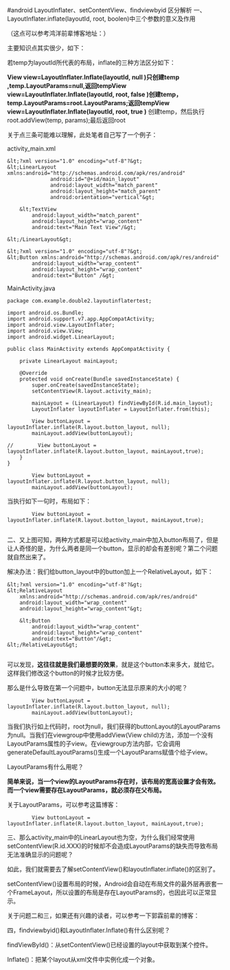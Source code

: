#android LayoutInflater、setContentView、findviewbyid 区分解析
一、LayoutInflater.inflate(layoutId, root, boolen)中三个参数的意义及作用

（这点可以参考鸿洋前辈博客地址：）



主要知识点其实很少，如下：

若temp为layoutId所代表的布局，inflate的三种方法区分如下：

**View view=LayoutInflater.Inflate(layoutId, null )**只创建temp ,temp.LayoutParams=null,返回temp**View view=LayoutInflater.Inflate(layoutId, root, false )**创建temp，temp.LayoutParams=root.LayoutParams;返回temp**View view=LayoutInflater.Inflate(layoutId, root, true )** 创建temp，然后执行root.addView(temp, params);最后返回root



关于点三条可能难以理解，此处笔者自己写了一个例子：

activity_main.xml

```
&lt;?xml version="1.0" encoding="utf-8"?&gt;
&lt;LinearLayout xmlns:android="http://schemas.android.com/apk/res/android"
              android:id="@+id/main_layout"
              android:layout_width="match_parent"
              android:layout_height="match_parent"
              android:orientation="vertical"&gt;

    &lt;TextView
        android:layout_width="match_parent"
        android:layout_height="wrap_content"
        android:text="Main Text View"/&gt;

&lt;/LinearLayout&gt;
```



```
&lt;?xml version="1.0" encoding="utf-8"?&gt;
&lt;Button xmlns:android="http://schemas.android.com/apk/res/android"
        android:layout_width="wrap_content"
        android:layout_height="wrap_content"
        android:text="Button" /&gt;
```

MainActivity.java

```
package com.example.double2.layoutinflatertest;

import android.os.Bundle;
import android.support.v7.app.AppCompatActivity;
import android.view.LayoutInflater;
import android.view.View;
import android.widget.LinearLayout;

public class MainActivity extends AppCompatActivity {

    private LinearLayout mainLayout;

    @Override
    protected void onCreate(Bundle savedInstanceState) {
        super.onCreate(savedInstanceState);
        setContentView(R.layout.activity_main);

        mainLayout = (LinearLayout) findViewById(R.id.main_layout);
        LayoutInflater layoutInflater = LayoutInflater.from(this);

        View buttonLayout = layoutInflater.inflate(R.layout.button_layout, null);
        mainLayout.addView(buttonLayout);

//        View buttonLayout = layoutInflater.inflate(R.layout.button_layout, mainLayout,true);
    }
}

```







```
        View buttonLayout = layoutInflater.inflate(R.layout.button_layout, null);
        mainLayout.addView(buttonLayout);

```



当执行如下一句时，布局如下：



```
        View buttonLayout = layoutInflater.inflate(R.layout.button_layout, mainLayout,true);

```

<img src="https://img-blog.csdn.net/20160531145649585?watermark/2/text/aHR0cDovL2Jsb2cuY3Nkbi5uZXQv/font/5a6L5L2T/fontsize/400/fill/I0JBQkFCMA==/dissolve/70/gravity/Center" alt="">







二、又上图可知，两种方式都是可以给activity_main中加入button布局了，但是让人奇怪的是，为什么两者是同一个button，显示的却会有差别呢？第二个问题就自然出来了。



解决办法：我们给button_layout中的button加上一个RelativeLayout，如下：



```
&lt;?xml version="1.0" encoding="utf-8"?&gt;
&lt;RelativeLayout
    xmlns:android="http://schemas.android.com/apk/res/android"
    android:layout_width="wrap_content"
    android:layout_height="wrap_content"&gt;

    &lt;Button
        android:layout_width="wrap_content"
        android:layout_height="wrap_content"
        android:text="Button"/&gt;
&lt;/RelativeLayout&gt;

```



<img src="https://img-blog.csdn.net/20160531145649585?watermark/2/text/aHR0cDovL2Jsb2cuY3Nkbi5uZXQv/font/5a6L5L2T/fontsize/400/fill/I0JBQkFCMA==/dissolve/70/gravity/Center" alt="" style="font-size:14px">



可以发现，**这往往就是我们最想要的效果**，就是这个button本来多大，就给它。这样我们修改这个button的时候才比较方便。

那么是什么导致在第一个问题中，button无法显示原来的大小的呢？



```
        View buttonLayout = layoutInflater.inflate(R.layout.button_layout, null);
        mainLayout.addView(buttonLayout);
```



当我们执行如上代码时，root为null，我们获得的buttonLayout的LayoutParams为null。当我们在viewgroup中使用addView(View child)方法，添加一个没有LayoutParams属性的子view。在viewgroup方法内部，它会调用generateDefaultLayoutParams()生成一个LayoutParams赋值个给子view。



LayoutParams有什么用呢？

**简单来说，当一个view的LayoutParams存在时，该布局的宽高设置才会有效。而一个view需要存在LayoutParams，就必须存在父布局。**

关于LayoutParams，可以参考这篇博客：



```
        View buttonLayout = layoutInflater.inflate(R.layout.button_layout, mainLayout,true);
```





三、那么activity_main中的LinearLayout也为空，为什么我们经常使用setContentView(R.id.XXX)的时候却不会造成LayoutParams的缺失而导致布局无法准确显示的问题呢？



如此，我们就需要去了解setContentView()和layoutInflater.inflate()的区别了。

setContentView()设置布局的时候，Android会自动在布局文件的最外层再嵌套一个FrameLayout，所以设置的布局是存在LayoutParams的，也因此可以正常显示。



关于问题二和三，如果还有兴趣的读者，可以参考一下郭霖前辈的博客：





四，findviewbyid()和LayoutInflater.Inflate()有什么区别呢？

findViewById()：从setContentView()已经设置的layout中获取到某个控件。

Inflate()：把某个layout从xml文件中实例化成一个对象。